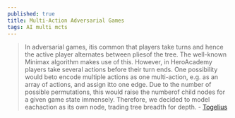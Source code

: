 ```yaml
---
published: true
title: Multi-Action Adversarial Games
tags: AI multi mcts
---
```

> In adversarial games, itis common that players take turns and hence the active player alternates between pliesof the tree. The well-known Minimax algorithm makes use of this. However, in HeroAcademy players take several actions before their turn ends. One possibility would beto encode multiple actions as one multi-action, e.g. as an array of actions, and assign itto one edge. Due to the number of possible permutations, this would raise the numberof child nodes for a given game state immensely. Therefore, we decided to model eachaction as its own node, trading tree breadth for depth. - [Togelius](http://julian.togelius.com/Justesen2016Online.pdf)
